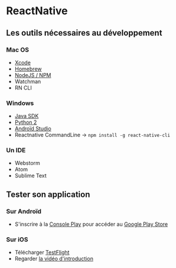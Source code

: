 # ReactNative

## Les outils nécessaires au développement

### Mac OS
- [Xcode](https://developer.apple.com/xcode/)
- [Homebrew](https://brew.sh/)
- [NodeJS / NPM ](https://nodejs.org/en/)
- Watchman
- RN CLI


### Windows
* [Java SDK](http://www.oracle.com/technetwork/java/javase/downloads/jdk8-downloads-2133151.html)
* [Python 2](https://www.python.org/downloads/)
* [Androïd Studio](https://developer.android.com/studio/index.html)
* Reactnative CommandLine -> `npm install -g react-native-cli`

### Un IDE
* Webstorm
* Atom
* Sublime Text


## Tester son application 

### Sur Androïd
* S'inscrire à la [Console Play](https://play.google.com/apps/publish/signup/) pour accéder au [Google Play Store](https://support.google.com/googleplay/android-developer/answer/3131213?hl=fr)

### Sur iOS
* Télécharger [TestFlight](https://developer.apple.com/testflight/)
* Regarder [la vidéo d'introduction](https://itunespartner.apple.com/en/apps/videos#testflight-beta-testing)
